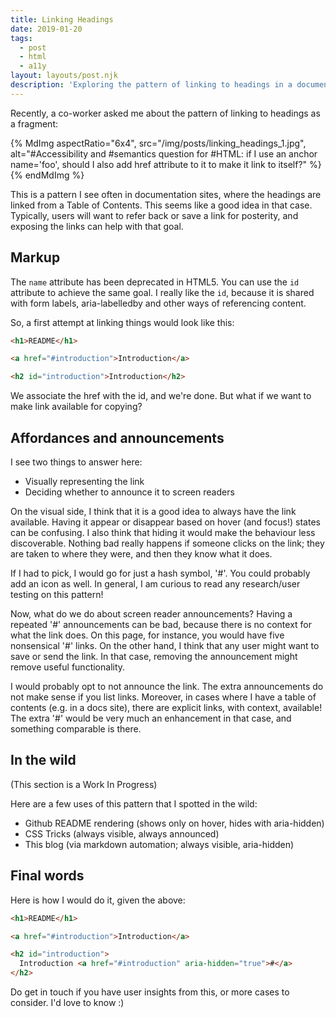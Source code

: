 ```yaml
---
title: Linking Headings
date: 2019-01-20
tags:
  - post
  - html
  - a11y
layout: layouts/post.njk
description: 'Exploring the pattern of linking to headings in a document.'
---
```


Recently, a co-worker asked me about the pattern of linking to headings as a fragment:

{% MdImg
  aspectRatio="6x4",
  src="/img/posts/linking_headings_1.jpg",
  alt="#Accessibility and #semantics question for #HTML: if I use an anchor name='foo', should I also add href attribute to it to make it link to itself?"
%}{% endMdImg %}

This is a pattern I see often in documentation sites, where the headings are linked from a Table of Contents. This seems like a good idea in that case. Typically, users will want to refer back or save a link for posterity, and exposing the links can help with that goal.

## Markup

The `name` attribute has been deprecated in HTML5. You can use the `id` attribute to achieve the same goal. I really like the `id`, because it is shared with form labels, aria-labelledby and other ways of referencing content.

So, a first attempt at linking things would look like this:

```html
<h1>README</h1>

<a href="#introduction">Introduction</a>

<h2 id="introduction">Introduction</h2>
```

We associate the href with the id, and we're done.
But what if we want to make link available for copying?

## Affordances and announcements

I see two things to answer here:

- Visually representing the link
- Deciding whether to announce it to screen readers

On the visual side, I think that it is a good idea to always have the link available. Having it appear or disappear based on hover (and focus!) states can be confusing. I also think that hiding it would make the behaviour less discoverable. Nothing bad really happens if someone clicks on the link; they are taken to where they were, and then they know what it does.

If I had to pick, I would go for just a hash symbol, '#'. You could probably add an icon as well. In general, I am curious to read any research/user testing on this pattern!

Now, what do we do about screen reader announcements? Having a repeated '#' announcements can be bad, because there is no context for what the link does. On this page, for instance, you would have five nonsensical '#' links. On the other hand, I think that any user might want to save or send the link. In that case, removing the announcement might remove useful functionality.

I would probably opt to not announce the link. The extra announcements do not make sense if you list links. Moreover, in cases where I have a table of contents (e.g. in a docs site), there are explicit links, with context, available! The extra '#' would be very much an enhancement in that case, and something comparable is there.

## In the wild

(This section is a Work In Progress)

Here are a few uses of this pattern that I spotted in the wild:

- Github README rendering (shows only on hover, hides with aria-hidden)
- CSS Tricks (always visible, always announced)
- This blog (via markdown automation; always visible, aria-hidden)

## Final words

Here is how I would do it, given the above:

```html
<h1>README</h1>

<a href="#introduction">Introduction</a>

<h2 id="introduction">
  Introduction <a href="#introduction" aria-hidden="true">#</a>
</h2>
```

Do get in touch if you have user insights from this, or more cases to consider. I'd love to know :)
